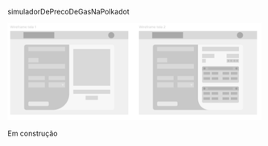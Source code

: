 <p>simuladorDePrecoDeGasNaPolkadot</p>

<img src="assets/images/image_for_readme.PNG" atl="imagem da estrutura do projeto no figma">

<p>Em construção</p>